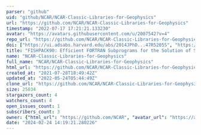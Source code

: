 ```yaml
---
parser: "github"
uid: "github/NCAR/NCAR-Classic-Libraries-for-Geophysics"
url: "https://github.com/NCAR/NCAR-Classic-Libraries-for-Geophysics"
timestamp: "2022-07-17 17:21:21.133230"
avatar: "https://avatars.githubusercontent.com/u/2007542?v=4"
repo_url: "https://github.com/NCAR/NCAR-Classic-Libraries-for-Geophysics"
doi: ["https://ui.adsabs.harvard.edu/abs/2014JPhD...47R5205S", "https://ui.adsabs.harvard.edu/abs/2016ascl.soft09005A/abstract"]
title: "FISHPACK90: Efficient FORTRAN Subprograms for the Solution of Separable Elliptic Partial Differential Equations"
name: "NCAR-Classic-Libraries-for-Geophysics"
full_name: "NCAR/NCAR-Classic-Libraries-for-Geophysics"
html_url: "https://github.com/NCAR/NCAR-Classic-Libraries-for-Geophysics"
created_at: "2021-07-28T18:49:42Z"
updated_at: "2022-05-24T05:44:49Z"
clone_url: "https://github.com/NCAR/NCAR-Classic-Libraries-for-Geophysics.git"
size: 25034
stargazers_count: 4
watchers_count: 4
open_issues_count: 1
subscribers_count: 3
owner: {"html_url": "https://github.com/NCAR", "avatar_url": "https://avatars.githubusercontent.com/u/2007542?v=4", "login": "NCAR", "type": "Organization"}
date: "2024-02-24 14:19:21.280226"
---
```

